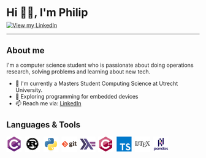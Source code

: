 <div id="header">
    <h1 style="border-bottom: none; margin-bottom: 8px;">Hi 👋🏻, I'm Philip</h1>
    <a href="https://linkedin.com/in/philip-de-bruin">
        <img src="https://img.shields.io/badge/LinkedIn-0077B5?style=for-the-badge&logo=linkedin&logoColor=white" alt="View my LinkedIn" />
    </a>
</div>

---

## About me
I'm a computer science student who is passionate about doing operations research, solving problems and learning about new tech.

- 🔭 I'm currently a Masters Student Computing Science at Utrecht University.
- 🌱 Exploring programming for embedded devices
- 📫 Reach me via: [LinkedIn](https://linkedin.com/in/philip-de-bruin)


## Languages & Tools
<img
    src="https://raw.githubusercontent.com/devicons/devicon/master/icons/csharp/csharp-original.svg"
    width="40" alt="C#"
/>&nbsp;
<img
    src="https://raw.githubusercontent.com/devicons/devicon/master/icons/rust/rust-plain.svg"
    width="40" alt="Rust"
/>&nbsp;
<img
    src="https://raw.githubusercontent.com/devicons/devicon/master/icons/python/python-original.svg"
    width="40" alt="Python"
/>&nbsp;
<img
    src="https://raw.githubusercontent.com/devicons/devicon/master/icons/git/git-original-wordmark.svg"
    width="40" alt="Git"
/>&nbsp;
<img
    src="https://raw.githubusercontent.com/devicons/devicon/master/icons/haskell/haskell-original.svg"
    width="40" alt="Haskell"
/>&nbsp;
<img
    src="https://raw.githubusercontent.com/devicons/devicon/master/icons/cplusplus/cplusplus-original.svg"
    width="40" alt="C++"
/>&nbsp;
<img
    src="https://raw.githubusercontent.com/devicons/devicon/master/icons/typescript/typescript-original.svg"
    width="40" alt="TypeScript"
/>&nbsp;
<img
    src="https://raw.githubusercontent.com/devicons/devicon/master/icons/latex/latex-original.svg"
    width="40" alt="LaTeX"
/>&nbsp;
<img
    src="https://raw.githubusercontent.com/devicons/devicon/master/icons/pandas/pandas-original-wordmark.svg"
    width="40" alt="Pandas"
/>&nbsp;
